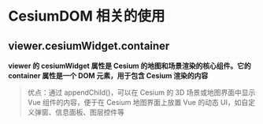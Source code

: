 # CesiumDOM 相关的使用

## viewer.cesiumWidget.container

**viewer 的 cesiumWidget 属性是 Cesium 的地图和场景渲染的核心组件。它的 container 属性是一个 DOM 元素，用于包含 Cesium 渲染的内容** 

> 优点：通过 appendChild()，可以在 Cesium 的 3D 场景或地图界面中显示 Vue 组件的内容，便于在 Cesium 地图界面上放置 Vue 的动态 UI，如自定义弹窗、信息面板、图层控件等
